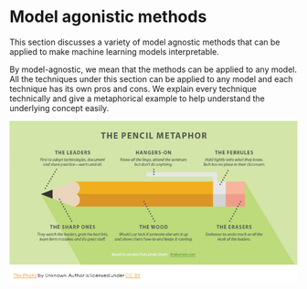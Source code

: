 # Model agonistic methods

This section discusses a variety of model agnostic methods that can be applied to make machine learning models interpretable. 

By model-agnostic, we mean that the methods can be applied to any model. All the techniques under this section can be applied to any model and each technique has its own pros and cons. We explain every technique technically and give a metaphorical example to help understand the underlying concept easily. 

![](../.gitbook/assets/image%20%28112%29.png)


